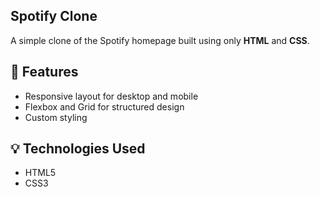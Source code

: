 ## Spotify Clone
A simple clone of the Spotify homepage built using only **HTML** and **CSS**.

## 🚀 Features
- Responsive layout for desktop and mobile
- Flexbox and Grid for structured design
- Custom styling

## 💡 Technologies Used
- HTML5
- CSS3

